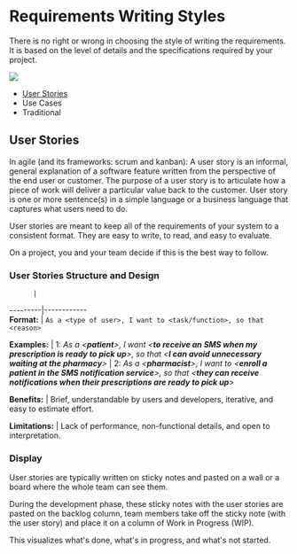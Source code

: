 # Requirements Writing Styles
There is no right or wrong in choosing the style of writing the requirements. It is based on the level of details and the specifications required by your project.

![](https://user-images.githubusercontent.com/60129693/112272752-402a8700-8c85-11eb-8f07-944adc60aa27.png)



- [User Stories](https://github.com/SG-Eddin/Technical-Documentation-Best-Practices/blob/main/Requirements/Requirements-Writing-Styles.md#user-stories)
- Use Cases
- Traditional

## User Stories
In agile (and its frameworks: scrum and kanban): A user story is an informal, general explanation of a software feature written from the perspective of the end user or customer. The purpose of a user story is to articulate how a piece of work will deliver a particular value back to the customer.
User story is one or more sentence(s) in a simple language or a business language that captures what users need to do.

User stories are meant to keep all of the requirements of your system to a consistent format. They are easy to write, to read, and easy to evaluate.

On a project, you and your team decide if this is the best way to follow.

### User Stories Structure and Design

          |        
 ---------|------------         
**Format:** | ```As a <type of user>, I want to <task/function>, so that <reason>```

**Examples:** | 1: *As a <**patient**>, I want <**to receive an SMS when my prescription is ready to pick up**>, so that <**I can avoid unnecessary waiting at the pharmacy**>*
              | 2: *As a <**pharmacist**>, I want to <**enroll a patient in the SMS notification service**>, so that <**they can receive notifications when their prescriptions are ready to pick up**>*

**Benefits:** |
Brief, understandable by users and developers, iterative, and easy to estimate effort.

**Limitations:** |
Lack of performance, non-functional details, and open to interpretation.

### Display
User stories are typically written on sticky notes and pasted on a wall or a board where the whole team can see them. 

During the development phase, these sticky notes with the user stories are pasted on the backlog column, team members take off the sticky note (with the user story) and place it on a column of Work in Progress (WIP).

This visualizes what's done, what's in progress, and what's not started.


